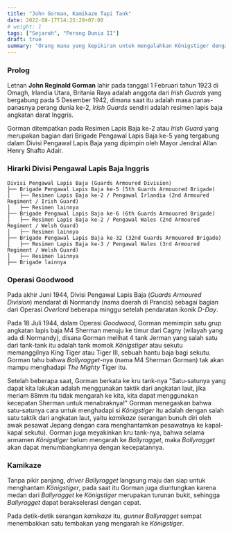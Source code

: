 ```yaml
---
title: "John Gorman, Kamikaze Tapi Tank"
date: 2022-08-17T14:25:29+07:00
# weight: 1
tags: ["Sejarah", "Perang Dunia II"]
draft: true
summary: "Orang mana yang kepikiran untuk mengalahkan Königstiger dengan cara ditabrak? Yap, John Gorman memikirkannya."
---
```


### Prolog

Letnan **John Reginald Gorman** lahir pada tanggal 1 Februari tahun 1923 di Omagh, Irlandia Utara, Britania Raya adalah anggota dari *Irish Guards* yang bergabung pada 5 Desember 1942, dimana saat itu adalah masa panas-panasnya perang dunia ke-2, *Irish Guards* sendiri adalah resimen lapis baja angkatan darat Inggris.

Gorman ditempatkan pada Resimen Lapis Baja ke-2 atau *Irish Guard* yang merupakan bagian dari Brigade Pengawal Lapis Baja ke-5 yang tergabung dalam Divisi Pengawal Lapis Baja yang dipimpin oleh Mayor Jendral Allan Henry Shafto Adair.

### Hirarki Divisi Pengawal Lapis Baja Inggris

```
Divisi Pengawal Lapis Baja (Guards Armoured Division)
├── Brigade Pengawal Lapis Baja ke-5 (5th Guards Armouored Brigade)
│   ├── Resimen Lapis Baja ke-2 / Pengawal Irlandia (2nd Armoured Regiment / Irish Guard)
│   ├── Resimen lainnya
├── Brigade Pengawal Lapis Baja ke-6 (6th Guards Armouored Brigade)
│   ├── Resimen Lapis Baja ke-2 / Pengawal Wales (2nd Armoured Regiment / Welsh Guard)
│   ├── Resimen lainnya
├── Brigade Pengawal Lapis Baja ke-32 (32nd Guards Armouored Brigade)
│   ├── Resimen Lapis Baja ke-3 / Pengawal Wales (3rd Armoured Regiment / Welsh Guard)
│   ├── Resimen lainnya
├── Brigade lainnya
```

### Operasi Goodwood

Pada akhir Juni 1944, Divisi Pengawal Lapis Baja (*Guards Armoured Division*) mendarat di Normandy (nama daerah di Prancis) sebagai bagian dari Operasi *Overlord* beberapa minggu setelah pendaratan ikonik *D-Day*.

Pada 18 Juli 1944, dalam Operasi *Goodwood*, Gorman memimpin satu grup angkatan lapis baja M4 Sherman menuju ke timur dari Cagny (wilayah yang ada di Normandy), disana Gorman melihat 4 tank Jerman yang salah satu dari tank-tank itu adalah tank momok *Königstiger* atau sekutu memanggilnya King Tiger atau Tiger III, sebuah hantu baja bagi sekutu. Gorman tahu bahwa *Ballyragget*-nya (nama M4 Sherman Gorman) tak akan mampu menghadapi *The Mighty* Tiger itu.

Setelah beberapa saat, Gorman berkata ke kru tank-nya "Satu-satunya yang dapat kita lakukan adalah menggunakan taktik dari angkatan laut, jika meriam 88mm itu tidak mengarah ke kita, kita dapat menggunakan kecepatan Sherman untuk menabraknya!" Gorman menegaskan bahwa satu-satunya cara untuk menghadapi si *Königstiger* itu adalah dengan salah satu taktik dari angkatan laut, yaitu *kamikaze* (serangan bunuh diri oleh awak pesawat Jepang dengan cara menghantamkan pesawatnya ke kapal-kapal sekutu). Gorman juga meyakinkan kru tank-nya, bahwa selama armamen *Königstiger* belum mengarah ke *Ballyragget*, maka *Ballyragget* akan dapat menumbangkannya dengan kecepatannya.

### Kamikaze

Tanpa pikir panjang, *driver Ballyragget* langsung maju dan siap untuk menghantam *Königstiger*, pada saat itu Gorman juga diuntungkan karena medan dari *Ballyragget* ke *Königstiger* merupakan turunan bukit, sehingga *Ballyragget* dapat berakselerasi dengan cepat.

Pada detik-detik serangan *kamikaze* itu, *gunner Ballyragget* sempat menembakkan satu tembakan yang mengarah ke *Königstiger*.